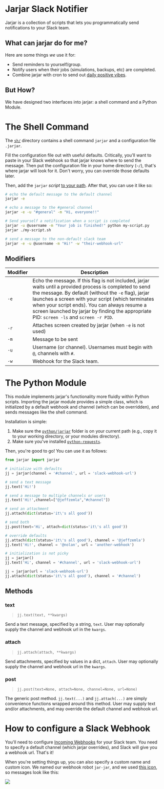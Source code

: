 # Jarjar Slack Notifier

Jarjar is a collection of scripts that lets you programmatically send notifications to your Slack team. 

## What can jarjar do for me?

Here are some things _we_ use it for:

- Send reminders to yourself/group.
- Notify users when their jobs (simulations, backups, etc) are completed.
- Combine jarjar with cron to send out [daily positive vibes](http://i.imgur.com/YkqMwCx.png).


## But How?

We have designed two interfaces into jarjar: a shell command and a Python Module.

# The Shell Command

The [`sh/`](sh/) directory contains a shell command `jarjar` and a configuration file `.jarjar`.

Fill the configuration file out with useful defaults. Critically, you'll want to paste in your Slack webhook so that jarjar knows where to send the message. Then put the configuration file in your home directory (`~/`), that's where jarjar will look for it. Don't worry, you can override those defaults later.

Then, add the `jarjar` _script_ [to your path](https://stackoverflow.com/questions/20054538/add-a-bash-script-to-path). After that, you can use it like so:

```sh
# echo the default message to the default channel
jarjar -e

# echo a message to the #general channel
jarjar -e -u "#general" -m "Hi, everyone!!"

# Send yourself a notification when a script is completed
jarjar -u @username -m "Your job is finished!" python my-script.py
jarjar ./my-script.sh

# send a message to the non-default slack team
jarjar -e -u @username -m "Hi!" -w "their-webhook-url"
```

## Modifiers

| Modifier | Description | 
|   ---    |     ---     |
|   `-e`   | Echo the message. If this flag is not included, jarjar waits until a provided process is completed to send the message. By default (without the `-e` flag), jarjar launches a screen with your script (which terminates when your script ends). You can always resume a screen launched by jarjar by finding the appropriate PID: `screen -ls` and `screen -r PID`. |
|   `-r`   | Attaches screen created by jarjar (when `-e` is not used) |
|   `-m`   | Message to be sent |
|   `-u`   | Username (or channel). Usernames must begin with `@`, channels with `#`. |
|   `-w`   | Webhook for the Slack team. |

# The Python Module

This module implements jarjar's functionality more fluidly within Python scripts. Importing the jarjar module provides a simple class, which is initialized by a default webhook and channel (which can be overridden), and sends messages like the shell command.

Installation is simple:

1. Make sure the [`python/jarjar`](python/) folder is on your current path (e.g., copy it to your working directory, or your modules directory). 
2. Make sure you've installed [`python-requests`](http://docs.python-requests.org/en/master/).

Then, you're good to go! You can use it as follows:

```python
from jarjar import jarjar

# initialize with defaults
jj = jarjar(channel = '#channel', url = 'slack-webhook-url') 

# send a text message
jj.text('Hi!') 

# send a message to multiple channels or users
jj.text('Hi!',channel=["@jeffzemla","#channel"])

# send an attachment
jj.attach(dict(status='it\'s all good')) 

# send both
jj.post(text='Hi', attach=dict(status='it\'s all good'))

# override defaults
jj.attach(dict(status='it\'s all good'), channel = '@jeffzemla')
jj.text('Hi!', channel = '@nolan', url = 'another-webhook')

# initialization is not picky
jj = jarjar()
jj.text('Hi', channel = '#channel', url = 'slack-webhook-url') 

jj = jarjar(url = 'slack-webhook-url')
jj.attach(dict(status='it\'s all good'), channel = '#channel') 
```

## Methods

### text

> `jj.text(text, **kwargs)`

Send a text message, specified by a string, `text`. User may optionally supply the channel and webhook url in the `kwargs`.

### attach

> `jj.attach(attach, **kwargs)`

Send attachments, specified by values in a dict, `attach`. User may optionally supply the channel and webhook url in the `kwargs`.

### post

> `jj.post(text=None, attach=None, channel=None, url=None)`

The generic post method. `jj.text(...)` and `jj.attach(...)` are simply convenience functions wrapped around this method. User may supply text and/or attachments, and may override the default channel and webhook url.


# How to configure a Slack Webhook

You'll need to configure [Incoming Webhooks](https://api.slack.com/incoming-webhooks) for your Slack team. You need to specify a default channel (which jarjar overrides), and Slack will give you a webhook url. That's it! 

When you're setting things up, you can also specify a custom name and custom icon. We named our webhook robot `jar-jar`, and we used [this icon](http://i.imgur.com/hTHrg6i.png), so messages look like this:

![](http://i.imgur.com/g9RG16j.png)

